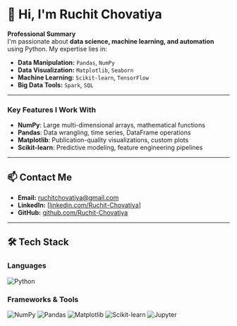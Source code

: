 # 👋 Hi, I'm Ruchit Chovatiya 

**Professional Summary**  
I'm passionate about **data science, machine learning, and automation** using Python. My expertise lies in:  
- **Data Manipulation:** `Pandas`, `NumPy`  
- **Data Visualization:** `Matplotlib`, `Seaborn`  
- **Machine Learning:** `Scikit-learn`, `TensorFlow`  
- **Big Data Tools:** `Spark`, `SQL`   
---
### **Key Features I Work With**
- **NumPy**: Large multi-dimensional arrays, mathematical functions
- **Pandas**: Data wrangling, time series, DataFrame operations
- **Matplotlib**: Publication-quality visualizations, custom plots
- **Scikit-learn**: Predictive modeling, feature engineering pipelines
---

## 📫 **Contact Me**  
- **Email:** [ruchitchovatiya@gmail.com](chovatiyaruchit@gmail.com)  
- **LinkedIn:** [[linkedin.com/Ruchit-Chovatiya](https://www.linkedin.com/in/ruchit-chovatiya-7a320428a/)]
- **GitHub:** [github.com/Ruchit-Chovatiya](https://github.com/Ruchit-Chovatiya)  

---

## 🛠 **Tech Stack**  

### **Languages**  
![Python](https://img.shields.io/badge/Python-3776AB?style=flat&logo=python&logoColor=white) 

### **Frameworks & Tools**  
![NumPy](https://img.shields.io/badge/NumPy-013243?logo=numpy&logoColor=white)
![Pandas](https://img.shields.io/badge/Pandas-150458?logo=pandas&logoColor=white)
![Matplotlib](https://img.shields.io/badge/Matplotlib-11557C?logo=matplotlib&logoColor=white)
![Scikit-learn](https://img.shields.io/badge/Scikit_learn-F7931E?logo=scikit-learn&logoColor=white)
![Jupyter](https://img.shields.io/badge/Jupyter-F37626?logo=jupyter&logoColor=white)
